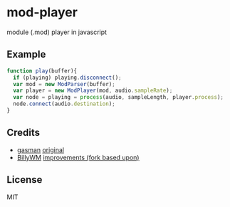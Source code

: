 
# mod-player

module (.mod) player in javascript

## Example

```js
function play(buffer){
  if (playing) playing.disconnect();
  var mod = new ModParser(buffer);
  var player = new ModPlayer(mod, audio.sampleRate);
  var node = playing = process(audio, sampleLength, player.process);
  node.connect(audio.destination);
}
```

## Credits

* [gasman](https://github.com/gasman) [original](https://github.com/gasman/jsmodplayer)
* [BillyWM](https://github.com/BillyWM) [improvements (fork based upon)](https://github.com/BillyWM/jsmodplayer)

## License

MIT
